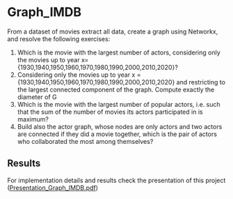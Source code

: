 # Graph_IMDB
From a dataset of movies extract all data, create a graph using Networkx, and resolve the following exercises:
1.  Which is the movie with the largest number of actors, considering only the movies up to year x= {1930,1940,1950,1960,1970,1980,1990,2000,2010,2020}?
2.  Considering only the movies up to year x ={1930,1940,1950,1960,1970,1980,1990,2000,2010,2020} and restricting to the largest connected component of the graph. Compute exactly the diameter of G
3.  Which is the movie with the largest number of popular actors, i.e. such that the sum of the number of movies its actors participated in is maximum?
4.  Build also the actor graph, whose nodes are only actors and two actors are connected if they did a movie together, which is the pair of actors who collaborated the most among themselves?

## Results
For implementation details and results check the presentation of this project (<a href="https://github.com/villifCoder559/Graph_IMDB/raw/main/presentation.pdf">Presentation_Graph_IMDB.pdf</a>)

